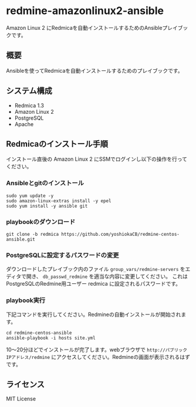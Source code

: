 # redmine-amazonlinux2-ansible

Amazon Linux 2 にRedmicaを自動インストールするためのAnsibleプレイブックです。

## 概要

Ansibleを使ってRedmicaを自動インストールするためのプレイブックです。

## システム構成

* Redmica 1.3
* Amazon Linux 2
* PostgreSQL
* Apache


## Redmicaのインストール手順

インストール直後の Amazon Linux 2 にSSMでログインし以下の操作を行ってください。

### Ansibleとgitのインストール

```
sudo yum update -y
sudo amazon-linux-extras install -y epel
sudo yum install -y ansible git
```

### playbookのダウンロード

```
git clone -b redmica https://github.com/yoshiokaCB/redmine-centos-ansible.git
```

### PostgreSQLに設定するパスワードの変更

ダウンロードしたプレイブック内のファイル `group_vars/redmine-servers` をエディタで開き、 `db_passwd_redmine` を適当な内容に変更してください。
これはPostgreSQLのRedmine用ユーザー redmica に設定されるパスワードです。

### playbook実行

下記コマンドを実行してください。Redmineの自動インストールが開始されます。

```
cd redmine-centos-ansible
ansible-playbook -i hosts site.yml
```

10〜20分ほどでインストールが完了します。webブラウザで `http://パブリックIPアドレス/redmine` にアクセスしてください。Redmineの画面が表示されるはずです。


## ライセンス

MIT License

